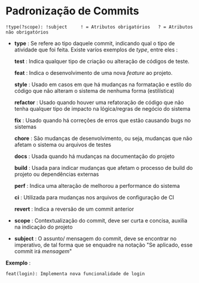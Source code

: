 # Padronização de Commits 
```
!type(?scope): !subject     ! = Atributos obrigatórios   ? = Atributos não obrigatórios
```
* **type** : Se refere ao tipo daquele commit, indicando qual o tipo de atividade que foi feita. Existe varíos exemplos de *type*, entre eles :
  
    **test** : Indica qualquer tipo de criação ou alteração de códigos de teste.
      
    **feat** : Indica o desenvolvimento de uma nova *feature* ao projeto.
    
    **style** : Usado em casos em que há mudanças na formatação e estilo do código que não alteram o sistema de nenhuma forma (estilística)
    
    **refactor** : Usado quando houver uma refatoração de código que não tenha qualquer tipo de impacto na lógica/regras de negócio do sistema
    
    **fix** : Usado quando há correções de erros que estão causando bugs no sistemas
    
    **chore** : São mudanças de desenvolvimento, ou seja, mudanças que não afetam o sistema ou arquivos de testes
    
    **docs** : Usada quando há mudanças na documentação do projeto
    
    **build** : Usada para indicar mudanças que afetam o processo de build do projeto ou dependências externas
    
    **perf** : Indica uma alteração de melhorou a performance do sistema
    
    **ci** : Utilizada para mudanças nos arquivos de configuração de CI
    
    **revert** : Indica a reversão de um commit anterior


* **scope** : Contextualização do commit, deve ser curta e concisa, auxilia na indicação do projeto

* **subject** : O assunto/ mensagem do commit, deve se encontrar no imperativo, de tal forma que se enquadre na notação "Se aplicado, esse commit irá *mensagem*" 
  <br>

**Exemplo** :
```
feat(login): Implementa nova funcionalidade de login
```
